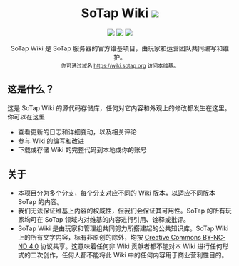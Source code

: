 <h1 align="center">SoTap Wiki <img src="https://img.shields.io/badge/_-v3-009688?style=flat-square"/></h1>
<p align="center"> <img src="https://img.shields.io/badge/基于-VuePress-brightgreen?style=for-the-badge&logo=vue.js"/> <img src="https://img.shields.io/badge/协议-CC_BY--NC--ND_-blue?style=for-the-badge&logo=creativecommons"/> <img src="https://img.shields.io/badge/维护时长-2 年-red?style=for-the-badge"/></p>

<p align="center">SoTap Wiki 是 SoTap 服务器的官方维基项目，由玩家和运营团队共同编写和维护。<br/><sub>你可通过域名 <a href="https://wiki.sotap.org" target="_blank">https://wiki.sotap.org</a> 访问本维基。</sub></p>

## 这是什么？

这是 SoTap Wiki 的源代码存储库，任何对它内容和外观上的修改都发生在这里。你可以在这里

- 查看更新的日志和详细变动，以及相关评论
- 参与 Wiki 的编写和改进
- 下载或存储 Wiki 的完整代码到本地或你的账号

## 关于

- 本项目分为多个分支，每个分支对应不同的 Wiki 版本，以适应不同版本 SoTap 的内容。
- 我们无法保证维基上内容的权威性，但我们会保证其可用性。SoTap 的所有玩家均可在 SoTap 领域内对维基的内容进行引用、诠释或批评。
- SoTap Wiki 是由玩家和管理组共同努力所搭建起的公共知识库。SoTap Wiki 上的所有文字内容，标有非原创的除外，均按 [Creative Commons BY-NC-ND 4.0](https://creativecommons.org/licenses/by-nc-nd/4.0/) 协议共享。这意味着任何非 Wiki 贡献者都不能对本 Wiki 进行任何形式的二次创作，任何人都不能将此 Wiki 中的任何内容用于商业营利性目的。
